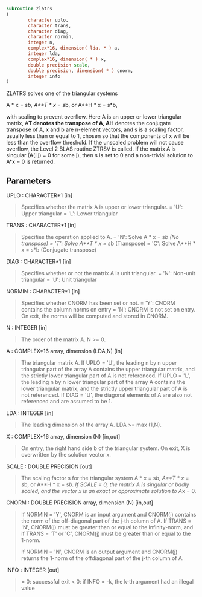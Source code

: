 ```fortran
subroutine zlatrs
(
        character uplo,
        character trans,
        character diag,
        character normin,
        integer n,
        complex*16, dimension( lda, * ) a,
        integer lda,
        complex*16, dimension( * ) x,
        double precision scale,
        double precision, dimension( * ) cnorm,
        integer info
)
```

ZLATRS solves one of the triangular systems

A * x = s*b,  A**T * x = s*b,  or  A**H * x = s*b,

with scaling to prevent overflow.  Here A is an upper or lower
triangular matrix, A**T denotes the transpose of A, A**H denotes the
conjugate transpose of A, x and b are n-element vectors, and s is a
scaling factor, usually less than or equal to 1, chosen so that the
components of x will be less than the overflow threshold.  If the
unscaled problem will not cause overflow, the Level 2 BLAS routine
ZTRSV is called. If the matrix A is singular (A(j,j) = 0 for some j),
then s is set to 0 and a non-trivial solution to A*x = 0 is returned.

## Parameters
UPLO : CHARACTER*1 [in]
> Specifies whether the matrix A is upper or lower triangular.
> = 'U':  Upper triangular
> = 'L':  Lower triangular

TRANS : CHARACTER*1 [in]
> Specifies the operation applied to A.
> = 'N':  Solve A * x = s*b     (No transpose)
> = 'T':  Solve A**T * x = s*b  (Transpose)
> = 'C':  Solve A**H * x = s*b  (Conjugate transpose)

DIAG : CHARACTER*1 [in]
> Specifies whether or not the matrix A is unit triangular.
> = 'N':  Non-unit triangular
> = 'U':  Unit triangular

NORMIN : CHARACTER*1 [in]
> Specifies whether CNORM has been set or not.
> = 'Y':  CNORM contains the column norms on entry
> = 'N':  CNORM is not set on entry.  On exit, the norms will
> be computed and stored in CNORM.

N : INTEGER [in]
> The order of the matrix A.  N >= 0.

A : COMPLEX*16 array, dimension (LDA,N) [in]
> The triangular matrix A.  If UPLO = 'U', the leading n by n
> upper triangular part of the array A contains the upper
> triangular matrix, and the strictly lower triangular part of
> A is not referenced.  If UPLO = 'L', the leading n by n lower
> triangular part of the array A contains the lower triangular
> matrix, and the strictly upper triangular part of A is not
> referenced.  If DIAG = 'U', the diagonal elements of A are
> also not referenced and are assumed to be 1.

LDA : INTEGER [in]
> The leading dimension of the array A.  LDA >= max (1,N).

X : COMPLEX*16 array, dimension (N) [in,out]
> On entry, the right hand side b of the triangular system.
> On exit, X is overwritten by the solution vector x.

SCALE : DOUBLE PRECISION [out]
> The scaling factor s for the triangular system
> A * x = s*b,  A**T * x = s*b,  or  A**H * x = s*b.
> If SCALE = 0, the matrix A is singular or badly scaled, and
> the vector x is an exact or approximate solution to A*x = 0.

CNORM : DOUBLE PRECISION array, dimension (N) [in,out]
> 
> If NORMIN = 'Y', CNORM is an input argument and CNORM(j)
> contains the norm of the off-diagonal part of the j-th column
> of A.  If TRANS = 'N', CNORM(j) must be greater than or equal
> to the infinity-norm, and if TRANS = 'T' or 'C', CNORM(j)
> must be greater than or equal to the 1-norm.
> 
> If NORMIN = 'N', CNORM is an output argument and CNORM(j)
> returns the 1-norm of the offdiagonal part of the j-th column
> of A.

INFO : INTEGER [out]
> = 0:  successful exit
> < 0:  if INFO = -k, the k-th argument had an illegal value
